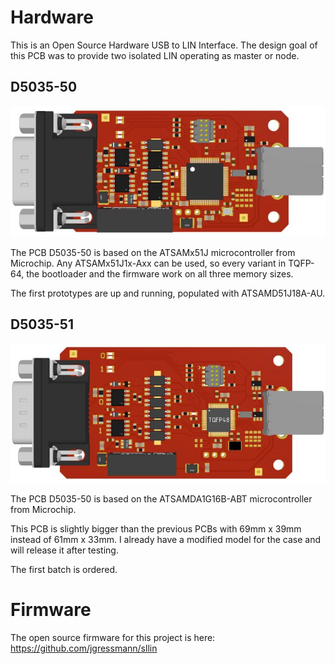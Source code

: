 # Hardware
This is an Open Source Hardware USB to LIN Interface.
The design goal of this PCB was to provide two isolated LIN operating as master or node.

## D5035-50
![USB_CAN-FD](/images/D5035_50.jpg?raw=true)

The PCB D5035-50 is based on the ATSAMx51J microcontroller from Microchip.
Any ATSAMx51J1x-Axx can be used, so every variant in TQFP-64, the bootloader and the firmware work on all three memory sizes.

The first prototypes are up and running, populated with ATSAMD51J18A-AU.

## D5035-51
![USB_CAN-FD](/images/D5035_51.jpg?raw=true)

The PCB D5035-50 is based on the ATSAMDA1G16B-ABT microcontroller from Microchip.

This PCB is slightly bigger than the previous PCBs with 69mm x 39mm instead of 61mm x 33mm.
I already have a modified model for the case and will release it after testing.

The first batch is ordered.

# Firmware
The open source firmware for this project is here: https://github.com/jgressmann/sllin

